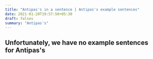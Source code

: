 ```yaml
---
title: "Antipas's in a sentence | Antipas's example sentences"
date: 2021-01-20T19:57:50+05:30
draft: falses
summary: "Antipas's"
---
```

## Unfortunately, we have no example sentences for Antipas's                 
